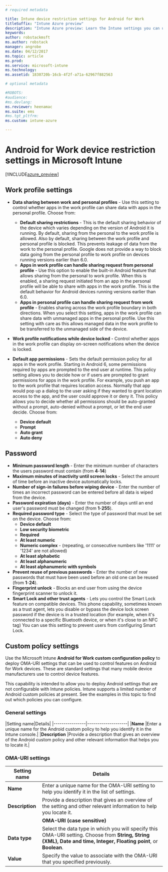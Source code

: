 ```yaml
---
# required metadata

title: Intune device restriction settings for Android for Work
titleSuffix: "Intune Azure preview"
description: "Intune Azure preview: Learn the Intune settings you can use to control device settings and functionality on Android for Work devices."
keywords:
author: robstackmsft
ms.author: robstack
manager: angrobe
ms.date: 04/12/2017
ms.topic: article
ms.prod:
ms.service: microsoft-intune
ms.technology:
ms.assetid: 1830720b-16cb-4f2f-a71a-62967f882563

# optional metadata

#ROBOTS:
#audience:
#ms.devlang:
ms.reviewer: heenamac
ms.suite: ems
#ms.tgt_pltfrm:
ms.custom: intune-azure

---
```


# Android for Work device restriction settings in Microsoft Intune

[!INCLUDE[azure_preview](../includes/azure_preview.md)]

## Work profile settings
- 	**Data sharing between work and personal profiles** - Use this setting to control whether apps in the work profile can share data with apps in the personal profile. Choose from:
	- **Default sharing restrictions** - This is the default sharing behavior of the device which varies depending on the version of Android it is running. By default, sharing from the personal to the work profile is allowed. Also by default, sharing between the work profile and personal profile is blocked. This prevents leakage of data from the work to the personal profile. Google does not provide a way to block data going from the personal profile to work profile on devices running versions earlier than 6.0.  
	- **Apps in work profile can handle sharing request from personal profile** - Use this option to enable the built-in Android feature that allows sharing from the personal to work profile. When this is enabled, a sharing request initiated from an app in the personal profile will be able to share with apps in the work profile. This is the default behavior for Android devices running versions earlier than 6.0.
	- **Apps in personal profile can handle sharing request from work profile** - Enables sharing across the work profile boundary in both directions. When you select this setting, apps in the work profile can share data with unmanaged apps in the personal profile.  Use this setting with care as this allows managed data in the work profile to be transferred to the unmanaged side of the device.


- 	**Work profile notifications while device locked** - Control whether apps in the work profile can display on-screen notifications when the device is locked.
- 	**Default app permissions** - Sets the default permission policy for all apps in the work profile. Starting in Android 6, some permissions required by apps are prompted to the end user at runtime. This policy setting allows you to decide how or if users are prompted to grant permissions for apps in the work profile.
For example, you push an app to the work profile that requires location access. Normally that app would pop up a dialog to the user asking if they wanted to grant location access to the app, and the user could approve it or deny it. This policy allows you to decide whether all permissions should be auto-granted without a prompt, auto-denied without a prompt, or let the end user decide. Choose from:
	- 	**Device default**
	- 	**Prompt**
	- 	**Auto grant**
	- 	**Auto deny**

## Password

- **Minimum password length** - Enter the minimum number of characters the users password must contain (from **4**-**14**)
- **Maximum minutes of inactivity until screen locks** - Select the amount of time before an inactive device automatically locks.
- **Number of sign-in failures before wiping device** - Enter the number of times an incorrect password can be entered before all data is wiped from the device.
- **Password expiration (days)** - Enter the number of days until an end user's password must be changed (from **1**-**255**).
- **Required password type** - Select the type of password that must be set on the device. Choose from:
	- **Device default**
	- **Low security biometric**
	- **Required**
	- **At least numeric**
	- **Numeric complex** - (repeating, or consecutive numbers like '1111' or '1234' are not allowed)
	- **At least alphabetic**
	- **At least alphanumeric**
	- **At least alphanumeric with symbols**
- **Prevent reuse of previous passwords** - Enter the number of new passwords that must have been used before an old one can be reused (from **1**-**24**).
- **Fingerprint unlock** - Blocks an end user from using the device fingerprint scanner to unlock it.
- **Smart Lock and other trust agents** - Lets you control the Smart Lock feature on compatible devices. This phone capability, sometimes known as a trust agent, lets you disable or bypass the device lock screen password if the device is in a trusted location (for example, when it's connected to a specific Bluetooth device, or when it's close to an NFC tag) You can use this setting to prevent users from configuring Smart Lock.

## Custom policy settings
Use the Microsoft Intune **Android for Work custom configuration policy** to deploy OMA-URI settings that can be used to control features on Android for Work devices. These are standard settings that many mobile device manufacturers use to control device features.

This capability is intended to allow you to deploy Android settings that are not configurable with Intune policies.
Intune supports a limited number of Android custom policies at present. See the examples in this topic to find out which policies you can configure.

### General settings

|Setting name|Details|
    |----------------|--------------------|
    |**Name** |Enter a unique name for the Android custom policy to help you identify it in the Intune console.|
    |**Description** |Provide a description that gives an overview of the Android custom policy and other relevant information that helps you to locate it.|

### OMA-URI settings

  |Setting name|Details|
  |--------|--------------------|
  |**Name** |Enter a unique name for the OMA-URI setting to help you identify it in the list of settings.|
  |**Description** |Provide a description that gives an overview of the setting and other relevant information to help you locate it.|
	|**OMA-URI (case sensitive)** |Specify the OMA-URI you want to supply a setting for.|
  |**Data type** |Select the data type in which you will specify this OMA-URI setting. Choose from **String, String (XML), Date and time, Integer, Floating point**, or **Boolean**.|
  |**Value** |Specify the value to associate with the OMA-URI that you specified previously.|
